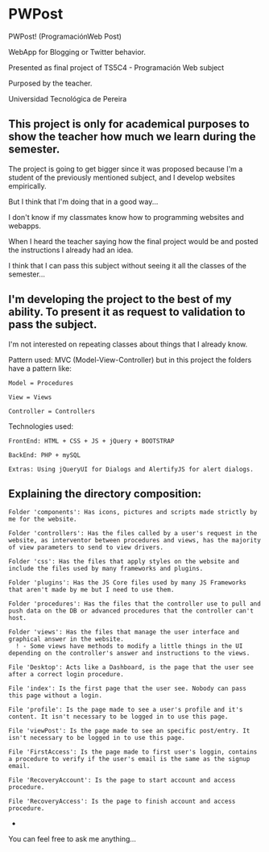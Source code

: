 # PWPost
  PWPost!
  (ProgramaciónWeb Post)
  
  WebApp for Blogging or Twitter behavior.
  
  Presented as final project of TS5C4 - Programación Web subject
  
  Purposed by the teacher.
  
  Universidad Tecnológica de Pereira
  
  This project is only for academical purposes to show the teacher how much we learn during the semester.
  -
  
  The project is going to get bigger since it was proposed because I'm a student of the previously mentioned subject, and I develop websites empirically.
  
  But I think that I'm doing that in a good way...
  
  I don't know if my classmates know how to programming websites and webapps. 

  When I heard the teacher saying how the final project would be and posted the instructions I already had an idea.
  
  I think that I can pass this subject without seeing it all the classes of the semester...
  
  I'm developing the project to the best of my ability. To present it as request to validation to pass the subject.
  -
  
  
  I'm not interested on repeating classes about things that I already know.
  
  
  Pattern used: MVC (Model-View-Controller) but in this project the folders have a pattern like:
  
    Model = Procedures
    
    View = Views
    
    Controller = Controllers 
    
  
  Technologies used:
  
    FrontEnd: HTML + CSS + JS + jQuery + BOOTSTRAP
    
    BackEnd: PHP + mySQL
    
    Extras: Using jQueryUI for Dialogs and AlertifyJS for alert dialogs.
    
  
  Explaining the directory composition:
  -
    Folder 'components': Has icons, pictures and scripts made strictly by me for the website.
    
    Folder 'controllers': Has the files called by a user's request in the website, as interventor between procedures and views, has the majority of view parameters to send to view drivers.
    
    Folder 'css': Has the files that apply styles on the website and include the files used by many frameworks and plugins.
    
    Folder 'plugins': Has the JS Core files used by many JS Frameworks that aren't made by me but I need to use them.
    
    Folder 'procedures': Has the files that the controller use to pull and push data on the DB or advanced procedures that the controller can't host.
    
    Folder 'views': Has the files that manage the user interface and graphical answer in the website. 
      ! - Some views have methods to modify a little things in the UI depending on the controller's answer and instructions to the views.
    
    File 'Desktop': Acts like a Dashboard, is the page that the user see after a correct login procedure.
    
    File 'index': Is the first page that the user see. Nobody can pass this page without a login.
    
    File 'profile': Is the page made to see a user's profile and it's content. It isn't necessary to be logged in to use this page.
    
    File 'viewPost': Is the page made to see an specific post/entry. It isn't necessary to be logged in to use this page.
    
    File 'FirstAccess': Is the page made to first user's loggin, contains a procedure to verify if the user's email is the same as the signup email.

    File 'RecoveryAccount': Is the page to start account and access procedure.

    File 'RecoveryAccess': Is the page to finish account and access procedure.
    
  -
  
  You can feel free to ask me anything...
  

